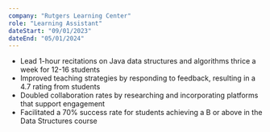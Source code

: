 ```yaml
---
company: "Rutgers Learning Center"
role: "Learning Assistant"
dateStart: "09/01/2023"
dateEnd: "05/01/2024"
---
```

- Lead 1-hour recitations on Java data structures and algorithms thrice a week for 12-16 students
- Improved teaching strategies by responding to feedback, resulting in a 4.7 rating from students
- Doubled collaboration rates by researching and incorporating platforms that support engagement
- Facilitated a 70% success rate for students achieving a B or above in the Data Structures course